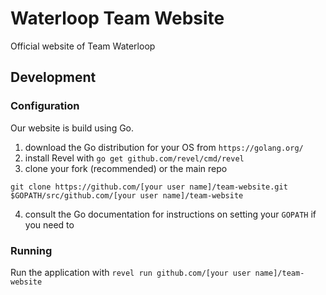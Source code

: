 # Waterloop Team Website
Official website of Team Waterloop

## Development

### Configuration
Our website is build using Go.
1. download the Go distribution for your OS from `https://golang.org/`
2. install Revel with `go get github.com/revel/cmd/revel`
3. clone your fork (recommended) or the main repo

```
git clone https://github.com/[your user name]/team-website.git $GOPATH/src/github.com/[your user name]/team-website
```

4. consult the Go documentation for instructions on setting your `GOPATH` if you need to

### Running
Run the application with `revel run github.com/[your user name]/team-website`